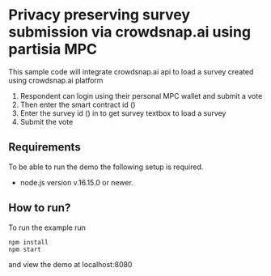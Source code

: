 # Privacy preserving survey submission via crowdsnap.ai using partisia MPC


This sample code will integrate crowdsnap.ai api to load a survey created using crowdsnap.ai platform

1) Respondent can login using their personal MPC wallet and submit a vote
2) Then enter the smart contract id () 
3) Enter the survey id () in to get survey textbox to load a survey
4) Submit the vote

## Requirements

To be able to run the demo the following setup is required.

* node.js version v.16.15.0 or newer.

## How to run?

To run the example run

```shell
npm install
npm start
```

and view the demo at localhost:8080
